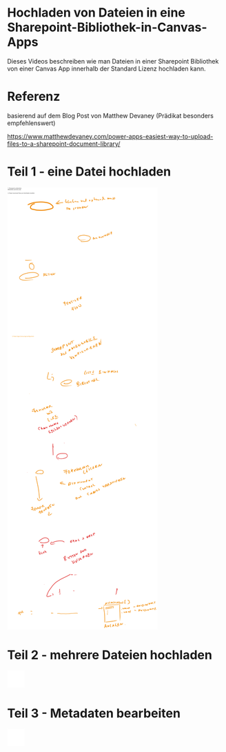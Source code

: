 # Hochladen von Dateien in eine Sharepoint-Bibliothek-in-Canvas-Apps

Dieses Videos beschreiben wie man Dateien in einer Sharepoint Bibliothek von einer Canvas App innerhalb der Standard Lizenz hochladen kann.

# Referenz

basierend auf dem Blog Post von Matthew Devaney (Prädikat besonders empfehlenswert)

https://www.matthewdevaney.com/power-apps-easiest-way-to-upload-files-to-a-sharepoint-document-library/

# Teil 1 - eine Datei hochladen

![img](teil1.excalidraw.svg)

# Teil 2 - mehrere Dateien hochladen

![img](teil2.excalidraw.svg)


# Teil 3 - Metadaten bearbeiten

![img](teil3.excalidraw.svg)
